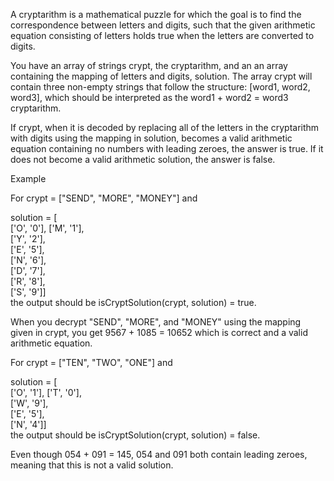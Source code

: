 A cryptarithm is a mathematical puzzle for which the goal is to find the correspondence between letters and digits, such that the given arithmetic equation consisting of letters holds true when the letters are converted to digits.

You have an array of strings crypt, the cryptarithm, and an an array containing the mapping of letters and digits, solution. The array crypt will contain three non-empty strings that follow the structure: [word1, word2, word3], which should be interpreted as the word1 + word2 = word3 cryptarithm.

If crypt, when it is decoded by replacing all of the letters in the cryptarithm with digits using the mapping in solution, becomes a valid arithmetic equation containing no numbers with leading zeroes, the answer is true. If it does not become a valid arithmetic solution, the answer is false.

Example

For crypt = ["SEND", "MORE", "MONEY"] and

solution = [  
['O', '0'],
            ['M', '1'],  
            ['Y', '2'],  
            ['E', '5'],  
            ['N', '6'],  
            ['D', '7'],  
            ['R', '8'],  
            ['S', '9']]  
the output should be
isCryptSolution(crypt, solution) = true.

When you decrypt "SEND", "MORE", and "MONEY" using the mapping given in crypt, you get 9567 + 1085 = 10652 which is correct and a valid arithmetic equation.

For crypt = ["TEN", "TWO", "ONE"] and

solution = [  
['O', '1'],
            ['T', '0'],  
            ['W', '9'],  
            ['E', '5'],  
            ['N', '4']]  
the output should be
isCryptSolution(crypt, solution) = false.

Even though 054 + 091 = 145, 054 and 091 both contain leading zeroes, meaning that this is not a valid solution.
